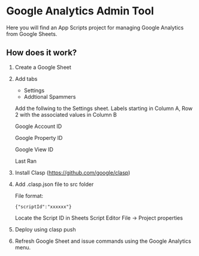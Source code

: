 # Google Analytics Admin Tool

Here you will find an App Scripts project for managing Google Analytics from Google Sheets.

## How does it work?
1. Create a Google Sheet

2. Add tabs
    - Settings
    - Addtional Spammers

    Add the follwing to the Settings sheet. 
    Labels starting in Column A, Row 2 with the associated values in Column B

    Google Account ID

    Google Property ID

    Google View ID

    Last Ran

3. Install Clasp (https://github.com/google/clasp)
4. Add .clasp.json file to src folder

    File format:
    ```
    {"scriptId":"xxxxxx"}
    ```
    Locate the Script ID in Sheets Script Editor File -> Project properties

5. Deploy using clasp push
6. Refresh Google Sheet and issue commands using the Google Analytics menu.
